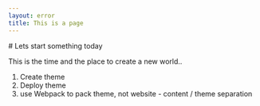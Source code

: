 ```yaml
---
layout: error
title: This is a page
---
```

<div class="debug debug-layouts__home">
# Lets start something today

This is the time and the place to create a new world..

1. Create theme
2. Deploy theme
3. use Webpack to pack theme, not website - content / theme separation
</div>
